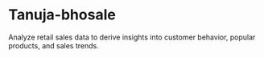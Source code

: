# Tanuja-bhosale
Analyze retail sales data to derive insights into customer behavior, popular products, and sales trends.
